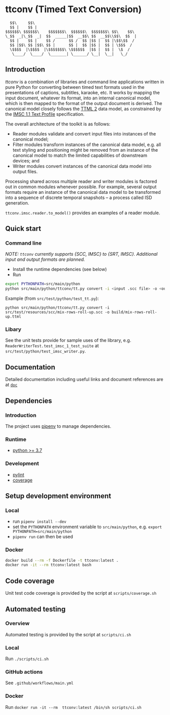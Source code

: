 # ttconv (Timed Text Conversion)

      $$\     $$\                                             
      $$ |    $$ |                                            
    $$$$$$\ $$$$$$\    $$$$$$$\  $$$$$$\  $$$$$$$\ $$\    $$\ 
    \_$$  _|\_$$  _|  $$  _____|$$  __$$\ $$  __$$\\$$\  $$  |
      $$ |    $$ |    $$ /      $$ /  $$ |$$ |  $$ |\$$\$$  / 
      $$ |$$\ $$ |$$\ $$ |      $$ |  $$ |$$ |  $$ | \$$$  /  
      \$$$$  |\$$$$  |\$$$$$$$\ \$$$$$$  |$$ |  $$ |  \$  /   
       \____/  \____/  \_______| \______/ \__|  \__|   \_/    

## Introduction

_ttconv_ is a combination of libraries and command line applications written in pure Python for converting between timed text
formats used in the presentations of captions, subtitles, karaoke, etc. It works by mapping the input document, whatever its format,
into an internal canonical model, which is then mapped to the format of the output document is derived. The canonical model closely
follows the [TTML 2](https://www.w3.org/TR/ttml2) data model, as constrained by the [IMSC 1.1 Text
Profile](https://www.w3.org/TR/ttml-imsc1.1/#text-profile) specification.

The overall architecture of the toolkit is as follows:

* Reader modules validate and convert input files into instances of the canonical model;
* Filter modules transform instances of the canonical data model, e.g. all text styling and positioning might be removed from an
  instance of the canonical model to match the limited capabilities of downstream devices; and
* Writer modules convert instances of the canonical data model into output files.

Processing shared across multiple reader and writer modules is factored out in common modules whenever possible. For example, several output formats require an instance of the canonical data model to be transformed into a sequence of discrete temporal snapshots – a process called ISD generation.

`ttconv.imsc.reader.to_model()` provides an examples of a reader module.

## Quick start

### Command line

_NOTE: `ttconv` currently supports {SCC, IMSC} to {SRT, IMSC}. Additional input and output formats are planned._

* Install the runtime dependencies (see below)
* Run

```sh
export PYTHONPATH=src/main/python
python src/main/python/ttconv/tt.py convert -i <input .scc file> -o <output .ttml file>
```

Example (from `src/test/python/test_tt.py`):

```
python src/main/python/ttconv/tt.py convert -i src/test/resources/scc/mix-rows-roll-up.scc -o build/mix-rows-roll-up.ttml
```

### Libary

See the unit tests provide for sample uses of the library, e.g. `ReaderWriterTest.test_imsc_1_test_suite` at `src/test/python/test_imsc_writer.py`.

## Documentation

Detailed documentation including useful links and document references are at [`doc`](./doc)

## Dependencies

### Introduction

The project uses [pipenv](https://pypi.org/project/pipenv/) to manage dependencies.

### Runtime

* [python >= 3.7](https://python.org)

### Development

* [pylint](https://pypi.org/project/pylint/)
* [coverage](https://pypi.org/project/coverage/)

## Setup development environment

### Local

* run `pipenv install --dev`
* set the `PYTHONPATH` environment variable to `src/main/python`, e.g. `export PYTHONPATH=src/main/python`
* `pipenv run` can then be used

### Docker

```sh
docker build --rm -f Dockerfile -t ttconv:latest .
docker run -it --rm ttconv:latest bash
```

## Code coverage

Unit test code coverage is provided by the script at `scripts/coverage.sh`

## Automated testing

### Overview

Automated testing is provided by the script at `scripts/ci.sh`

### Local

Run `./scripts/ci.sh`

### GitHub actions

See `.github/workflows/main.yml`

### Docker

Run `docker run -it --rm  ttconv:latest /bin/sh scripts/ci.sh`
